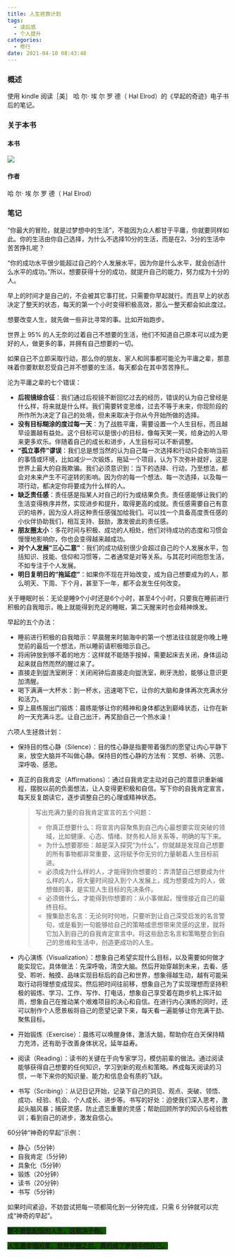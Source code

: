```yaml
---
title: 人生拯救计划
tags:
  - 读后感
  - 个人提升
categories:
  - 修行
date: 2021-04-10 08:43:48
---
```


### 概述

使用 kindle 阅读［美］ 哈 尔· 埃 尔 罗 德（ Hal Elrod）的《早起的奇迹》电子书后的笔记。



### 关于本书

#### 本书

![](http://blog-images.qiniu.wqf31415.xyz/book_zqdqj.png)



<!-- more -->



#### 作者

哈 尔· 埃 尔 罗 德（ Hal Elrod）



### 笔记

“你最大的冒险，就是过梦想中的生活”，不能因为众人都甘于平庸，你就要同样如此。你的生活由你自己选择，为什么不选择10分的生活，而是在2、3分的生活中苦苦挣扎呢？



“你的成功水平很少能超过自己的个人发展水平，因为你是什么水平，就会创造什么水平的成功。”所以，想要获得十分的成功，就提升自己的能力，努力成为十分的人。



早上的时间才是自己的，不会被其它事打扰，只需要你早起就行。而且早上的状态决定了整天的状态，每天的第一个小时变得积极高效，那么一整天都会如此度过。



想要改变人生，就先做一些非比寻常的事。比如开始跑步。



世界上 95% 的人无奈的过着自己不想要的生活，他们不知道自己原本可以成为更好的人，做更多的事，并拥有自己想要的一切。



如果自己不立即采取行动，那么你的朋友、家人和同事都可能沦为平庸之辈，那意味着你要默默忍受自己并不想要的生活，每天都会在其中苦苦挣扎。



沦为平庸之辈的七个错误：

- **后视镜综合征**：我们通过后视镜不断回忆过去的经历，错误的认为自己曾经是什么样，将来就是什么样。我们需要转变思维，过去不等于未来，你现阶段的所作所为决定了自己的处境，但未来取决于你从今开始所做的选择。
- **没有目标糊涂的度过每一天**：为了战胜平庸，需要设置一个人生目标，而且越早设置越有益处。这个目标可以是很小的目标，像每天笑一笑，给身边的人带来更多欢乐。伴随着自己的成长和进步，人生目标可以不断调整。
- **“孤立事件”谬误**：我们总是想当然的认为自己每一次选择和行动只会影响当前的事情或环境，比如减少一次锻炼，拖延一个项目，认为下次弥补就好，这是世界上最大的自我欺骗。我们必须意识到：当下的选择、行动，乃至想法，都会对未来产生不可逆转的影响。因为你的每一个想法、每一次选择，以及每一项行动，都决定你将要成为什么样的人。
- **缺乏责任感**：责任感是指某人对自己的行为或结果负责。责任感能够让我们的生活变得秩序井然，实现进步和提升，取得更高的成就。责任感需要自己有意识的培养，因为没人将这种责任感强加给我们。可以找一个具备高度责任感的小伙伴协助我们，相互支持、鼓励，激发彼此的责任感。
- **朋友圈太小**：多花时间与积极、成功的人相处，他们对待成功的态度和习惯会慢慢地影响你，你也会变得越来越成功。
- **对个人发展“三心二意”**：我们的成功级别很少会超过自己的个人发展水平，包括知识、技能、信仰和习惯等，二者通常是对等关系。与其花时间抱怨生活，不如专注于个人发展。
- **明日复明日的“拖延症”**：如果你不现在开始改变，成为自己想要成为的人，那么明天、下周、下个月，甚至下一年，都不会发生任何改变。



关于睡眠时长：无论是睡9个小时还是6个小时，甚至4个小时，只要我在睡前进行积极的自我暗示，晚上就能得到充足的睡眠，第二天醒来时也会精神焕发。



早起的五个办法：

- 睡前进行积极的自我暗示：早晨醒来时脑海中的第一个想法往往就是你晚上睡觉前的最后一个想法，所以睡前请积极暗示自己。
- 将闹钟放到够不着的地方：这样就不能随手按掉，需要起床去关闭，身体运动起来就自然而然的醒过来了。
- 直接走到盥洗室刷牙：关闭闹钟后直接走向盥洗室，刷牙洗脸，能够让意识更加清醒。
- 喝下满满一大杯水：到一杯水，迅速喝下它，让你的大脑和身体再次充满水分和活力。
- 穿上晨练服出门锻炼：晨练能够让你的精神和身体都达到巅峰状态，让你在新的一天充满斗志。让自己出汗，再奖励自己一个热水澡！



六项人生拯救计划：

* 保持目的性心静（Silence）：目的性心静是指要带着强烈的愿望让内心平静下来，放空大脑并不叫做心静。保持目的性心静的方法有：冥想、祈祷、沉思、深呼吸、感恩。

* 真正的自我肯定（Affirmations）：通过自我肯定主动对自己的潜意识重新编程，摆脱以前的负面想法，让人变得更积极和自信。写下你的自我肯定宣言，每天反复朗读它，逐步调整自己的心理或精神状态。

  > 写出充满力量的自我肯定宣言的五个问题：
  >
  > + 你真正想要什么：将宣言内容聚焦到自己内心最想要实现突破的领域，比如健康、心态、情绪、财务和人际关系等，明确的写下来。
  > + 为什么想要那些：越是深入探究“为什么”，你就越是发现自己想要的所有事物都非常重要，这将赋予你无穷的力量朝着人生目标前进。
  > + 必须成为什么样的人，才能得到你想要的：弄清楚自己想要成为什么样的人，将大量时间投入到个人发展上，成为想要成为的人，做想做的事，是实现人生目标的先决条件。
  > + 必须做什么，才能得到你想要的：从小事做起，慢慢接近自己的最终目标。
  > + 搜集励志名言：无论何时何地，只要听到让自己深受启发的名言警句，或是看到一句能够给自己的策略或思想带来灵感的这里，就将它加入到自己的自我肯定宣言中。将这些励志名言和策略整合到自己的思维和生活中，创造更成功的人生。

* 内心演练（Visualization）：想象自己希望实现什么目标，以及需要如何做才能实现它。具体做法：先深呼吸，清空大脑。然后开始穿越到未来，去看、感受、聆听、触摸、品味实现目标后的自己和世界，想象得越生动，越有可能采取行动将理想变成现实。然后把时间往前移，想象自己为了实现理想而坚持积极的锻炼、学习、工作、写作、打电话，想象自己享受着在跑步机上挥汗如雨，想象自己在推动某个艰难项目的决心和自信。在进行内心演练的同时，还可以制作个人愿景板将自己的愿望记录下来，每天看一遍能够让你充满干劲、聚焦目标。

* 开始锻炼（Exercise）：晨练可以唤醒身体，激活大脑，帮助你在白天保持精力充沛，还有助于改善身体状况，延年益寿。

* 阅读（Reading）：读书的关键在于向专家学习，模仿前辈的做法。通过阅读能够获得自己想要的任何知识，学习到新的观点和策略。养成每天阅读的习惯，一年下来你的知识量、能力和信息会有质的飞跃。

* 书写（Scribing）：从记日记开始，记录下自己的洞见、观点、突破、领悟、成功、经验、机会、个人成长、进步等。书写的好处：迫使我们深入思考，激起头脑风暴；捕获灵感，防止遗忘重要的灵感；帮助回顾所学的知识与经验教训；看到自己的进步，激发自信心。



60分钟“神奇的早起”示例：

- 静心（5分钟）
- 自我肯定（5分钟）
- 具象化（5分钟）
- 锻炼（20分钟）
- 读书（20分钟）
- 书写（5分钟）

如果时间紧迫，不妨尝试把每一项都简化到一分钟完成，只需 6 分钟就可以完成“神奇的早起”。



**<span style="background:#150">要不要低配版的人生，这取决于你。</span>**



**<span style="background:#150">人生最幸福的事，就是梦醒之后，真的成了梦想中的自己。</span>** 









